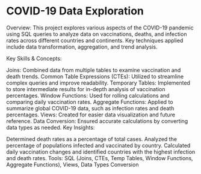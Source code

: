 # COVID-19 Data Exploration

Overview: This project explores various aspects of the COVID-19 pandemic using SQL queries to analyze data on vaccinations, deaths, and infection rates across different countries and continents. Key techniques applied include data transformation, aggregation, and trend analysis.

Key Skills & Concepts:

Joins: Combined data from multiple tables to examine vaccination and death trends.
Common Table Expressions (CTEs): Utilized to streamline complex queries and improve readability.
Temporary Tables: Implemented to store intermediate results for in-depth analysis of vaccination percentages.
Window Functions: Used for rolling calculations and comparing daily vaccination rates.
Aggregate Functions: Applied to summarize global COVID-19 data, such as infection rates and death percentages.
Views: Created for easier data visualization and future reference.
Data Conversion: Ensured accurate calculations by converting data types as needed.
Key Insights:

Determined death rates as a percentage of total cases.
Analyzed the percentage of populations infected and vaccinated by country.
Calculated daily vaccination changes and identified countries with the highest infection and death rates.
Tools: SQL (Joins, CTEs, Temp Tables, Window Functions, Aggregate Functions), Views, Data Types Conversion
